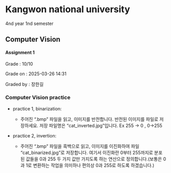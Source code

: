 # Kangwon national university

4nd year 1nd semester

## Computer Vision
#### Assignment 1
Grade : 10/10

Grade on : 2025-03-26 14:31

Graded by	: 장한길

### Computer Vision practice

- practice 1, binarization: 
  * 주어진 “.bmp” 파일을 읽고, 이미지를 반전합니다.
  반전된 이미지를 파일로 저장하세요. 저장 파일명은 “cat_inverted.jpg”입니다.
  Ex 255 -> 0 , 0->255 

- practice 2, invertion:
  * 주어진 “.bmp” 파일을 흑백으로 읽고, 이미지를 이진화하여 파일 “cat_binarized.jpg”로 저장합니다.
  여기서 이진화란 0부터 255까지로 분포된 값들을 0과 255 두 가지 값만 가지도록 하는 연산으로 정의합니다.(보통은 0과 1로 변환하는 작업을 의미하나 편의상 0과 255로 하도록 하겠습니다.)